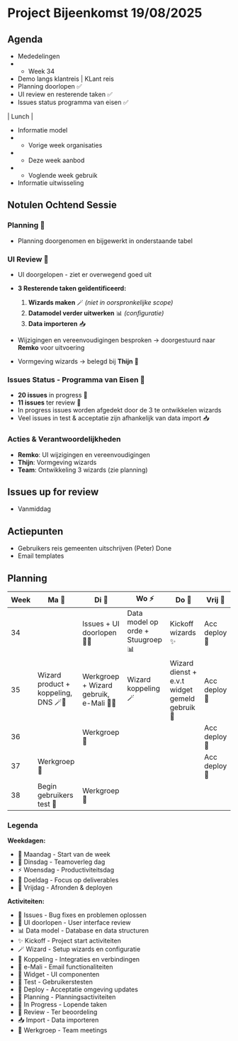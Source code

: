 # Project Bijeenkomst 19/08/2025

## Agenda
- Mededelingen
- - Week 34
- Demo langs klantreis | KLant reis
- Planning doorlopen ✅
- UI review en resterende taken ✅
- Issues status programma van eisen ✅

| Lunch |

- Informatie model
- - Vorige week organisaties
- - Deze week aanbod
- - Voglende week gebruik
- Informatie uitwisseling

## Notulen Ochtend Sessie

### Planning 📅
- Planning doorgenomen en bijgewerkt in onderstaande tabel

### UI Review 🎨
- UI doorgelopen - ziet er overwegend goed uit
- **3 Resterende taken geïdentificeerd:**
  1. **Wizards maken** 🪄 *(niet in oorspronkelijke scope)*
  2. **Datamodel verder uitwerken** 📊 *(configuratie)*
  3. **Data importeren** 📥

- Wijzigingen en vereenvoudigingen besproken → doorgestuurd naar **Remko** voor uitvoering
- Vormgeving wizards → belegd bij **Thijn** 🎨

### Issues Status - Programma van Eisen 🐛
- **20 issues** in progress 🔄
- **11 issues** ter review 👀
- In progress issues worden afgedekt door de 3 te ontwikkelen wizards
- Veel issues in test & acceptatie zijn afhankelijk van data import 📥

### Acties & Verantwoordelijkheden
- **Remko**: UI wijzigingen en vereenvoudigingen
- **Thijn**: Vormgeving wizards
- **Team**: Ontwikkeling 3 wizards (zie planning)

## Issues up for review
- Vanmiddag

## Actiepunten

- Gebruikers  reis gemeenten uitschrijven (Peter) Done
- Email templates

## Planning

| Week | Ma 🚀 | Di 👥 | Wo ⚡ | Do 🎯 | Vrij 🎉 |
|------|----|----|----|----|------|
| 34   |    | Issues + UI doorlopen 🐛🎨 | Data model op orde + Stuugroep 📊  | Kickoff wizards ✨ | Acc deploy 🚀    |
| 35   | Wizard product + koppeling, DNS 🪄🔗 | Werkgroep + Wizard gebruik, e-Mali 👥📧 | Wizard koppeling 🪄 | Wizard dienst + e.v.t widget gemeld gebruik 📱 | Acc deploy 🚀     |
| 36   |    | Werkgroep 🤝 |    |    | Acc deploy 🚀     |
| 37   | Werkgroep 🤝   |  |    |    | Acc deploy 🚀    |
| 38   | Begin gebruikers test 🧪   | Werkgroep 🤝 |    |    |      |

### Legenda

**Weekdagen:**
- 🚀 Maandag - Start van de week
- 👥 Dinsdag - Teamoverleg dag  
- ⚡ Woensdag - Productiviteitsdag
- 🎯 Doeldag - Focus op deliverables
- 🎉 Vrijdag - Afronden & deployen

**Activiteiten:**
- 🐛 Issues - Bug fixes en problemen oplossen
- 🎨 UI doorlopen - User interface review
- 📊 Data model - Database en data structuren
- ✨ Kickoff - Project start activiteiten
- 🪄 Wizard - Setup wizards en configuratie
- 🔗 Koppeling - Integraties en verbindingen
- 📧 e-Mali - Email functionaliteiten
- 📱 Widget - UI componenten
- 🧪 Test - Gebruikerstesten
- 🚀 Deploy - Acceptatie omgeving updates
- 📅 Planning - Planningsactiviteiten
- 🔄 In Progress - Lopende taken
- 👀 Review - Ter beoordeling
- 📥 Import - Data importeren
- 🤝 Werkgroep - Team meetings




